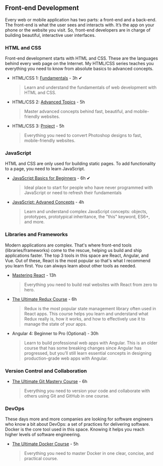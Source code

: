## Front-end Development

Every web or mobile application has two parts: a front-end and a back-end. The front-end is what the user sees and interacts with. It’s the app on your phone or the website you visit. So, front-end developers are in charge of building beautiful, interactive user interfaces.

### HTML and CSS

Front-end development starts with HTML and CSS. These are the languages behind every web page on the Internet. My HTML/CSS series teaches you everything you need to know from absolute basics to advanced concepts.

- HTML/CSS 1: [Fundamentals](https://www.bilibili.com/video/BV1rK4y1W7XZ?from=search&seid=4220631180025126553&spm_id_from=333.337.0.0) - 3h ✔

  > Learn and understand the fundamentals of web development with HTML and CSS.

- HTML/CSS 2: [Advanced Topics](https://www.bilibili.com/video/BV1rK4y1W7XZ?from=search&seid=4220631180025126553&spm_id_from=333.337.0.0) - 5h

  > Master advanced concepts behind fast, beautiful, and mobile-friendly websites.

- HTML/CSS 3: [Project](https://www.bilibili.com/video/BV1rK4y1W7XZ?from=search&seid=4220631180025126553&spm_id_from=333.337.0.0) - 5h

  > Everything you need to convert Photoshop designs to fast, mobile-friendly websites.

### JavaScript

HTML and CSS are only used for building static pages. To add functionality to a page, you need to learn JavaScript.

- [JavaScript Basics for Beginners](https://www.bilibili.com/video/BV13b411H7LR?from=search&seid=2418824343720158083&spm_id_from=333.337.0.0) - 6h ✔

  > Ideal place to start for people who have never programmed with JavaScript or need to refresh their fundamentals

- [JavaScript: Advaned Concepts](https://www.bilibili.com/video/BV1gb411w7eW?from=search&seid=8342863310500972840&spm_id_from=333.337.0.0) - 4h

  > Learn and understand complex JavaScript concepts: objects, prototypes, prototypical inheritance, the "this" keyword, ES6+, and more.

### Libraries and Frameworks

Modern applications are complex. That's where front-end tools (libraries/frameworks) come to the rescue, helping us build and ship applications faster. The top 3 tools in this space are React, Angular, and Vue. Out of these, React is the most popular so that's what I recommend you learn first. You can always learn about other tools as needed.

- [Mastering React](https://www.bilibili.com/video/BV1Sb411P79t?from=search&seid=3771597569810214354&spm_id_from=333.337.0.0) - 13h

  > Everything you need to build real websites with React from zero to hero.

- [The Ultimate Redux Course](https://www.bilibili.com/video/BV1444y1i7Fn?from=search&seid=984684748137963241&spm_id_from=333.337.0.0) - 6h

  > Redux is the most popular state management library often used in React apps. This course helps you learn and understand what Redux really is, how it works, and how to effectively use it to manage the state of your apps.

- Angular 4: Beginner to Pro (Optional) - 30h

  > Learn to build professional web apps with Angular. This is an older course that has some breaking changes since Angular has progressed, but you’ll still learn essential concepts in designing production-grade web apps with Angular.

### Version Control and Collaboration

- [The Ultimate Git Mastery Course](https://www.bilibili.com/video/BV1Xy4y1n7D1?from=search&seid=13864821081269061650&spm_id_from=333.337.0.0) - 6h

  > Everything you need to version your code and collaborate with others using Git and GitHub in one course.

### DevOps

These days more and more companies are looking for software engineers who know a bit about DevOps: a set of practices for delivering software. Docker is the core tool used in this space. Knowing it helps you reach higher levels of software engineering.

- [The Ultimate Docker Course](https://www.bilibili.com/video/BV1pf4y1W7YA?from=search&seid=8246130247651722397&spm_id_from=333.337.0.0) - 5h

  > Everything you need to master Docker in one clear, concise, and practical course.